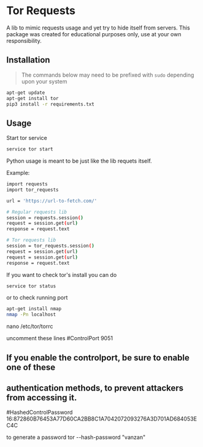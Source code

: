 Tor Requests
===================
A lib to mimic requests usage and yet try to hide itself from servers. This package was created for educational purposes only, use at your own responsibility.

## Installation
>The commands below may need to be prefixed with `sudo` depending upon your system

```bash
apt-get update
apt-get install tor
pip3 install -r requirements.txt
```

## Usage

Start tor service
```bash
service tor start
```

Python usage is meant to be just like the lib requets itself.

Example:
```bash
import requests
import tor_requests

url = 'https://url-to-fetch.com/'

# Regular requests lib
session = requests.session()
request = session.get(url)
response = request.text

# Tor requests lib
session = tor_requests.session()
request = session.get(url)
request = session.get(url)
response = request.text
```

If you want to check tor's install you can do

```bash
service tor status
```
or to check running port

```bash
apt-get install nmap
nmap -Pn localhost
```


nano /etc/tor/torrc

uncomment these lines
#ControlPort 9051
## If you enable the controlport, be sure to enable one of these
## authentication methods, to prevent attackers from accessing it.
#HashedControlPassword 16:872860B76453A77D60CA2BB8C1A7042072093276A3D701AD684053EC4C

to generate a password
tor --hash-password "vanzan"